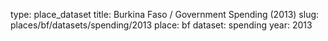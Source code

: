type: place_dataset
title: Burkina Faso / Government Spending (2013)
slug: places/bf/datasets/spending/2013
place: bf
dataset: spending
year: 2013
